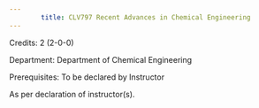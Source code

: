 ```yaml
---
        title: CLV797 Recent Advances in Chemical Engineering
---
```

Credits: 2 (2-0-0)

Department: Department of Chemical Engineering

Prerequisites: To be declared by Instructor

As per declaration of instructor(s).